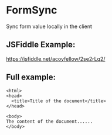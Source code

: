 # FormSync
Sync form value locally in the client

## JSFiddle Example:
https://jsfiddle.net/acoyfellow/2se2rLq2/

## Full example:
  <!DOCTYPE html>
    <html>
    <head>
      <title>Title of the document</title>
    </head>

    <body>
    The content of the document......
    </body>

  </html>
